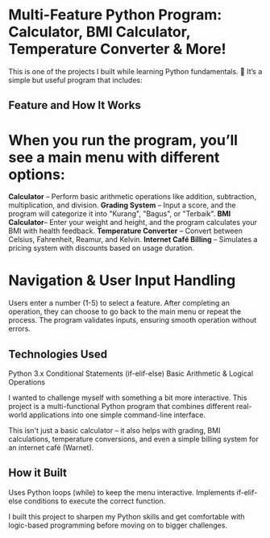 # Multi-Feature Python Program: Calculator, BMI Calculator, Temperature Converter & More!

This is one of the projects I built while learning Python fundamentals. 🚀
It’s a simple but useful program that includes:

## Feature and How It Works
# When you run the program, you’ll see a main menu with different options:
**Calculator** – Perform basic arithmetic operations like addition, subtraction, multiplication, and division.
**Grading System** – Input a score, and the program will categorize it into "Kurang", "Bagus", or "Terbaik".
**BMI Calculator**– Enter your weight and height, and the program calculates your BMI with health feedback.
**Temperature Converter** – Convert between Celsius, Fahrenheit, Reamur, and Kelvin.
**Internet Café Billing** – Simulates a pricing system with discounts based on usage duration.

# Navigation & User Input Handling
Users enter a number (1-5) to select a feature.
After completing an operation, they can choose to go back to the main menu or repeat the process.
The program validates inputs, ensuring smooth operation without errors.

## Technologies Used
Python 3.x
Conditional Statements (if-elif-else)
Basic Arithmetic & Logical Operations

I wanted to challenge myself with something a bit more interactive. This project is a multi-functional Python program that combines different real-world applications into one simple command-line interface.

This isn't just a basic calculator – it also helps with grading, BMI calculations, temperature conversions, and even a simple billing system for an internet café (Warnet).

## How it Built
Uses Python loops (while) to keep the menu interactive.
Implements if-elif-else conditions to execute the correct function.

I built this project to sharpen my Python skills and get comfortable with logic-based programming before moving on to bigger challenges. 






